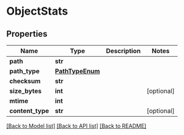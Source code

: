 # ObjectStats

## Properties
Name | Type | Description | Notes
------------ | ------------- | ------------- | -------------
**path** | **str** |  | 
**path_type** | [**PathTypeEnum**](PathTypeEnum.md) |  | 
**checksum** | **str** |  | 
**size_bytes** | **int** |  | [optional] 
**mtime** | **int** |  | 
**content_type** | **str** |  | [optional] 

[[Back to Model list]](../README.md#documentation-for-models) [[Back to API list]](../README.md#documentation-for-api-endpoints) [[Back to README]](../README.md)

